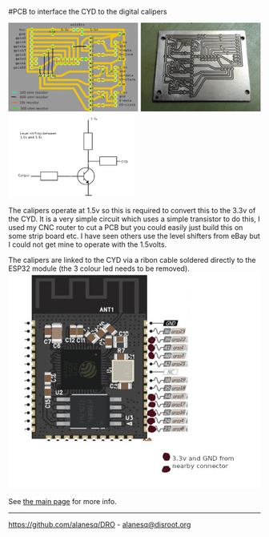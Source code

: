 #PCB to interface the CYD to the digital calipers

<img src="circuit.jpg" /> <br>
<img width="50%" src="trans.jpg" />

The calipers operate at 1.5v so this is required to convert this to the 3.3v of the CYD.  It is a very simple circuit which uses a simple transistor to do this, I used my CNC router to cut a PCB but you could easily just build this on some strip board etc. I have seen others use the level shifters from eBay but I could not get mine to operate with the 1.5volts. <br>

The calipers are linked to the CYD via a ribon cable soldered directly to the ESP32 module (the 3 colour led needs to be removed).<br>
<img src="ribbonCablePins.jpeg" /> <br>


See [the main page](https://github.com/alanesq/DRO) for more info. <br>

--------------------
https://github.com/alanesq/DRO - alanesq@disroot.org
